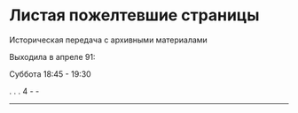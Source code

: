 # Листая пожелтевшие страницы

Историческая передача с архивными материалами

Выходила в апреле 91:

Суббота 18:45 - 19:30

.   .   .   4   -   -
-   -   -   -

